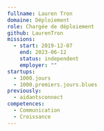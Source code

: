 ```yaml
---
fullname: Lauren Tron
domaine: Déploiement
role: Chargée de déploiement
github: LaurenTron
missions:
  - start: 2019-12-07
    end: 2023-06-12
    status: independent
    employer: ""
startups:
  - 1000.jours
  - 1000.premiers.jours.blues
previously:
  - aidantsconnect
competences:
  - Communication
  - Croissance
---
```

